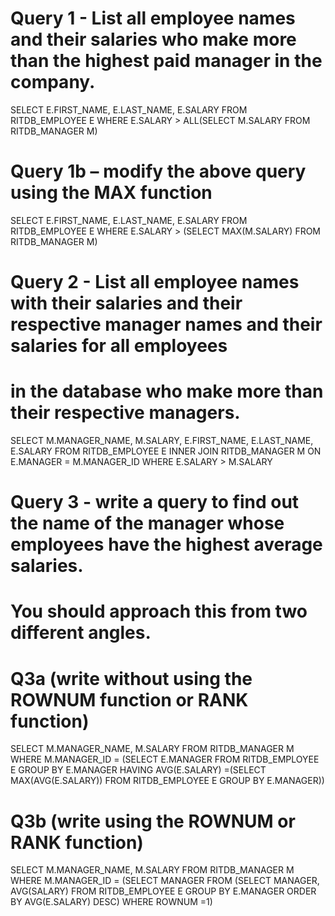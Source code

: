 # Query 1 - List all employee names and their salaries who make more than the highest paid manager in the company.

SELECT E.FIRST_NAME, E.LAST_NAME, E.SALARY FROM RITDB_EMPLOYEE E WHERE E.SALARY > ALL(SELECT M.SALARY FROM RITDB_MANAGER M)

# Query 1b – modify the above query using the MAX function 

SELECT E.FIRST_NAME, E.LAST_NAME, E.SALARY FROM RITDB_EMPLOYEE E WHERE E.SALARY > (SELECT MAX(M.SALARY) FROM RITDB_MANAGER M)

# Query 2 - List all employee names with their salaries and their respective manager names and their salaries for all employees 
# in the database who make more than their respective managers.

SELECT  M.MANAGER_NAME, M.SALARY, E.FIRST_NAME, E.LAST_NAME, E.SALARY FROM RITDB_EMPLOYEE E INNER JOIN 
RITDB_MANAGER M ON E.MANAGER = M.MANAGER_ID WHERE E.SALARY > M.SALARY

# Query 3 - write a query to find out the name of the manager whose employees have the highest average salaries. 
# You should approach this from two different angles. 

# Q3a (write without using the ROWNUM function or RANK function)

SELECT M.MANAGER_NAME, M.SALARY FROM RITDB_MANAGER M 
WHERE M.MANAGER_ID = (SELECT E.MANAGER FROM RITDB_EMPLOYEE E GROUP BY E.MANAGER 
HAVING AVG(E.SALARY)
=(SELECT MAX(AVG(E.SALARY)) FROM RITDB_EMPLOYEE E GROUP BY E.MANAGER))

# Q3b (write using the ROWNUM or RANK function)

SELECT M.MANAGER_NAME, M.SALARY FROM RITDB_MANAGER M 
WHERE M.MANAGER_ID = (SELECT MANAGER FROM (SELECT MANAGER, AVG(SALARY) 
FROM RITDB_EMPLOYEE E 
GROUP BY E.MANAGER ORDER BY AVG(E.SALARY) DESC) WHERE ROWNUM =1)
